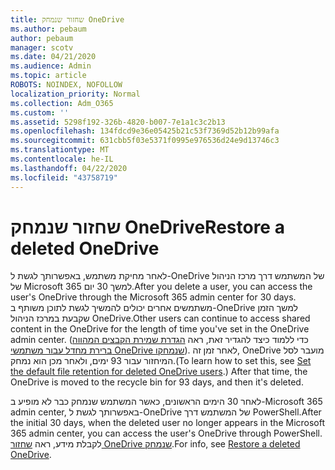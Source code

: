 ```yaml
---
title: שחזור שנמחק OneDrive
ms.author: pebaum
author: pebaum
manager: scotv
ms.date: 04/21/2020
ms.audience: Admin
ms.topic: article
ROBOTS: NOINDEX, NOFOLLOW
localization_priority: Normal
ms.collection: Adm_O365
ms.custom: ''
ms.assetid: 5298f192-326b-4820-b007-7e1a1c3c2b13
ms.openlocfilehash: 134fdcd9e36e05425b21c53f7369d52b12b99afa
ms.sourcegitcommit: 631cbb5f03e5371f0995e976536d24e9d13746c3
ms.translationtype: MT
ms.contentlocale: he-IL
ms.lasthandoff: 04/22/2020
ms.locfileid: "43758719"
---
```

# <a name="restore-a-deleted-onedrive"></a><span data-ttu-id="89620-102">שחזור שנמחק OneDrive</span><span class="sxs-lookup"><span data-stu-id="89620-102">Restore a deleted OneDrive</span></span>

<span data-ttu-id="89620-103">לאחר מחיקת משתמש, באפשרותך לגשת ל-OneDrive של המשתמש דרך מרכז הניהול של Microsoft 365 למשך 30 יום.</span><span class="sxs-lookup"><span data-stu-id="89620-103">After you delete a user, you can access the user's OneDrive through the Microsoft 365 admin center for 30 days.</span></span> <span data-ttu-id="89620-104">משתמשים אחרים יכולים להמשיך לגשת לתוכן משותף ב-OneDrive למשך הזמן שקבעת במרכז הניהול OneDrive.</span><span class="sxs-lookup"><span data-stu-id="89620-104">Other users can continue to access shared content in the OneDrive for the length of time you've set in the OneDrive admin center.</span></span> <span data-ttu-id="89620-105">(כדי ללמוד כיצד להגדיר זאת, ראה [הגדרת שמירת הקבצים המהווה ברירת מחדל עבור משתמשי OneDrive שנמחקו](https://go.microsoft.com/fwlink/?linkid=874267)). לאחר זמן זה, OneDrive מועבר לסל המיחזור עבור 93 ימים, ולאחר מכן הוא נמחק.</span><span class="sxs-lookup"><span data-stu-id="89620-105">(To learn how to set this, see [Set the default file retention for deleted OneDrive users](https://go.microsoft.com/fwlink/?linkid=874267).) After that time, the OneDrive is moved to the recycle bin for 93 days, and then it's deleted.</span></span>
  
<span data-ttu-id="89620-106">לאחר 30 הימים הראשונים, כאשר המשתמש שנמחק כבר לא מופיע ב-Microsoft 365 admin center, באפשרותך לגשת ל-OneDrive של המשתמש דרך PowerShell.</span><span class="sxs-lookup"><span data-stu-id="89620-106">After the initial 30 days, when the deleted user no longer appears in the Microsoft 365 admin center, you can access the user's OneDrive through PowerShell.</span></span> <span data-ttu-id="89620-107">לקבלת מידע, ראה [שחזור OneDrive שנמחק](https://go.microsoft.com/fwlink/?linkid=874269).</span><span class="sxs-lookup"><span data-stu-id="89620-107">For info, see [Restore a deleted OneDrive](https://go.microsoft.com/fwlink/?linkid=874269).</span></span>
  

